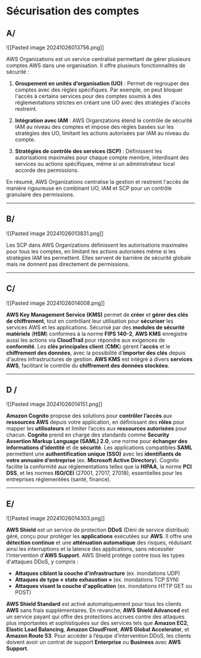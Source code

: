 # Sécurisation des comptes



## A/

![[Pasted image 20241026013756.png]]

AWS Organizations est un service centralisé permettant de gérer plusieurs comptes AWS dans une organisation. Il offre plusieurs fonctionnalités de sécurité :

1. **Groupement en unités d’organisation (UO)** : Permet de regrouper des comptes avec des règles spécifiques. Par exemple, on peut bloquer l'accès à certains services pour des comptes soumis à des réglementations strictes en créant une UO avec des stratégies d'accès restreint.

2. **Intégration avec IAM** : AWS Organizations étend le contrôle de sécurité IAM au niveau des comptes et impose des règles basées sur les stratégies des UO, limitant les actions autorisées par IAM au niveau du compte.

3. **Stratégies de contrôle des services (SCP)** : Définissent les autorisations maximales pour chaque compte membre, interdisant des services ou actions spécifiques, même si un administrateur local accorde des permissions.

En résumé, AWS Organizations centralise la gestion et restreint l'accès de manière rigoureuse en combinant UO, IAM et SCP pour un contrôle granulaire des permissions.



--------------------------------------------------------------------------


## B/

![[Pasted image 20241026013831.png]]

Les SCP dans AWS Organizations définissent les autorisations maximales pour tous les comptes, en limitant les actions autorisées même si les stratégies IAM les permettent. Elles servent de barrière de sécurité globale mais ne donnent pas directement de permissions.

--------------------------------------------------------------------------


## C/

![[Pasted image 20241026014008.png]]

**AWS Key Management Service (KMS)** permet de **créer** et **gérer des clés de chiffrement**, tout en contrôlant leur utilisation pour **sécuriser** les services AWS et les applications. Sécurisé par des **modules de sécurité matériels** (**HSM**) conformes à la norme **FIPS 140-2**, **AWS KMS** enregistre aussi les actions via **CloudTrail** pour répondre aux exigences de **conformité**. Les **clés principales client** (**CMK**) gèrent l'**accès** et le **chiffrement des données**, avec la possibilité d’**importer des clés** depuis d'autres infrastructures de gestion. **AWS KMS** est intégré à divers **services AWS**, facilitant le contrôle du **chiffrement des données stockées**.



--------------------------------------------------------------------------




## D /

![[Pasted image 20241026014151.png]]

**Amazon Cognito** propose des solutions pour **contrôler l’accès** aux **ressources AWS** depuis votre application, en définissant des **rôles** pour mapper les **utilisateurs** et limiter l’accès aux **ressources autorisées** pour chacun. **Cognito** prend en charge des standards comme **Security Assertion Markup Language (SAML) 2.0**, une norme pour **échanger des informations d'identité** et de **sécurité**. Les applications compatibles **SAML** permettent une **authentification unique (SSO)** avec les **identifiants de votre annuaire d’entreprise** (ex. **Microsoft Active Directory**). Cognito facilite la conformité aux réglementations telles que la **HIPAA**, la norme **PCI DSS**, et les normes **ISO/CEI** (27001, 27017, 27018), essentielles pour les entreprises réglementées (santé, finance).



--------------------------------------------------------------------------


## E/

![[Pasted image 20241026014303.png]]

**AWS Shield** est un service de protection **DDoS** (Déni de service distribué) géré, conçu pour protéger les **applications** exécutées sur **AWS**. Il offre une **détection continue** et une **atténuation automatique** des risques, réduisant ainsi les interruptions et la latence des applications, sans nécessiter l'intervention d'**AWS Support**. AWS Shield protège contre tous les types d'attaques DDoS, y compris :

- **Attaques ciblant la couche d'infrastructure** (ex. inondations UDP)
- **Attaques de type « state exhaustion »** (ex. inondations TCP SYN)
- **Attaques visant la couche d'application** (ex. inondations HTTP GET ou POST)

**AWS Shield Standard** est activé automatiquement pour tous les clients **AWS** sans frais supplémentaires. En revanche, **AWS Shield Advanced** est un service payant qui offre des protections accrues contre des attaques plus importantes et sophistiquées sur des services tels que **Amazon EC2**, **Elastic Load Balancing**, **Amazon CloudFront**, **AWS Global Accelerator**, et **Amazon Route 53**. Pour accéder à l’équipe d’intervention DDoS, les clients doivent avoir un contrat de support **Enterprise** ou **Business** avec **AWS Support**.

